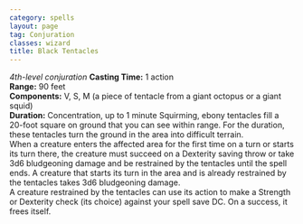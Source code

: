 ```yaml
---
category: spells
layout: page
tag: Conjuration
classes: wizard
title: Black Tentacles 
---
```

_4th-level conjuration_ 
**Casting Time:** 1 action   
**Range:** 90 feet   
**Components:** V, S, M (a piece of tentacle from a giant octopus or a giant squid)   
**Duration:** Concentration, up to 1 minute 
Squirming, ebony tentacles fill a 20-foot square on ground that you can see within range. For the duration, these tentacles turn the ground in the area into difficult terrain.    
When a creature enters the affected area for the first time on a turn or starts its turn there, the creature must succeed on a Dexterity saving throw or take 3d6 bludgeoning damage and be restrained by the tentacles until the spell ends. A creature that starts its turn in the area and is already restrained by the tentacles takes 3d6 bludgeoning damage.    
A creature restrained by the tentacles can use its action to make a Strength or Dexterity check (its choice) against your spell save DC. On a success, it frees itself.